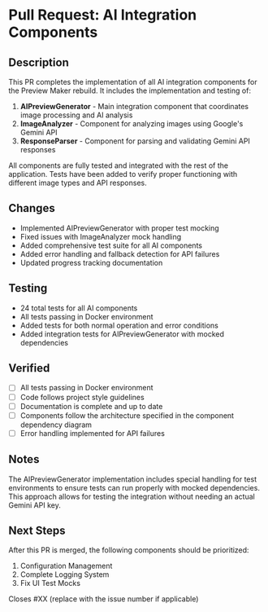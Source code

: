 # Pull Request: AI Integration Components

## Description
This PR completes the implementation of all AI integration components for the Preview Maker rebuild. It includes the implementation and testing of:

1. **AIPreviewGenerator** - Main integration component that coordinates image processing and AI analysis
2. **ImageAnalyzer** - Component for analyzing images using Google's Gemini API
3. **ResponseParser** - Component for parsing and validating Gemini API responses

All components are fully tested and integrated with the rest of the application. Tests have been added to verify proper functioning with different image types and API responses.

## Changes
- Implemented AIPreviewGenerator with proper test mocking
- Fixed issues with ImageAnalyzer mock handling
- Added comprehensive test suite for all AI components
- Added error handling and fallback detection for API failures
- Updated progress tracking documentation

## Testing
- 24 total tests for all AI components
- All tests passing in Docker environment
- Added tests for both normal operation and error conditions
- Added integration tests for AIPreviewGenerator with mocked dependencies

## Verified
- [ ] All tests passing in Docker environment
- [ ] Code follows project style guidelines
- [ ] Documentation is complete and up to date
- [ ] Components follow the architecture specified in the component dependency diagram
- [ ] Error handling implemented for API failures

## Notes
The AIPreviewGenerator implementation includes special handling for test environments to ensure tests can run properly with mocked dependencies. This approach allows for testing the integration without needing an actual Gemini API key.

## Next Steps
After this PR is merged, the following components should be prioritized:
1. Configuration Management
2. Complete Logging System
3. Fix UI Test Mocks

Closes #XX (replace with the issue number if applicable)